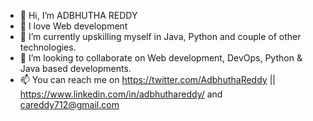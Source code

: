 - 👋 Hi, I’m ADBHUTHA REDDY
- 💜 I love Web development
- 🌱 I’m currently upskilling myself in Java, Python and couple of other technologies.
- 🤝 I’m looking to collaborate on Web development, DevOps, Python & Java based developments. 
- 📫 You can reach me on https://twitter.com/AdbhuthaReddy || https://www.linkedin.com/in/adbhuthareddy/ and careddy712@gmail.com 

<!---
ADBHUTH/ADBHUTH is a ✨ special ✨ repository because its `README.md` (this file) appears on your GitHub profile.
You can click the Preview link to take a look at your changes.
--->
